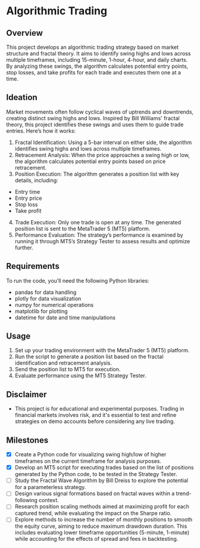 # Algorithmic Trading
## Overview
This project develops an algorithmic trading strategy based on market structure and fractal theory. It aims to identify swing highs and lows across multiple timeframes, including 15-minute, 1-hour, 4-hour, and daily charts. By analyzing these swings, the algorithm calculates potential entry points, stop losses, and take profits for each trade and executes them one at a time.

## Ideation
Market movements often follow cyclical waves of uptrends and downtrends, creating distinct swing highs and lows. Inspired by Bill Williams' fractal theory, this project identifies these swings and uses them to guide trade entries. Here’s how it works:

1. Fractal Identification: Using a 5-bar interval on either side, the algorithm identifies swing highs and lows across multiple timeframes.
2. Retracement Analysis: When the price approaches a swing high or low, the algorithm calculates potential entry points based on price retracement.
3. Position Execution: The algorithm generates a position list with key details, including:
- Entry time
- Entry price
- Stop loss
- Take profit
4. Trade Execution: Only one trade is open at any time. The generated position list is sent to the MetaTrader 5 (MT5) platform.
5. Performance Evaluation: The strategy’s performance is examined by running it through MT5’s Strategy Tester to assess results and optimize further.
## Requirements
To run the code, you’ll need the following Python libraries:

- pandas for data handling
- plotly for data visualization
- numpy for numerical operations
- matplotlib for plotting
- datetime for date and time manipulations

## Usage
1. Set up your trading environment with the MetaTrader 5 (MT5) platform.
2. Run the script to generate a position list based on the fractal identification and retracement analysis.
3. Send the position list to MT5 for execution.
4. Evaluate performance using the MT5 Strategy Tester.

## Disclaimer
- This project is for educational and experimental purposes. Trading in financial markets involves risk, and it's essential to test and refine strategies on demo accounts before considering any live trading.

## Milestones

- [x] Create a Python code for visualizing swing high/low of higher timeframes on the current timeframe for analysis purposes.
- [x] Develop an MT5 script for executing trades based on the list of positions generated by the Python code, to be tested in the Strategy Tester.
- [ ] Study the Fractal Wave Algorithm by Bill Dreiss to explore the potential for a parameterless strategy.
- [ ] Design various signal formations based on fractal waves within a trend-following context.
 - [ ] Research position scaling methods aimed at maximizing profit for each captured trend, while evaluating the impact on the Sharpe ratio.
 - [ ] Explore methods to increase the number of monthly positions to smooth the equity curve, aiming to reduce maximum drawdown duration. This includes evaluating lower timeframe opportunities (5-minute, 1-minute) while accounting for the effects of spread and fees in backtesting.
